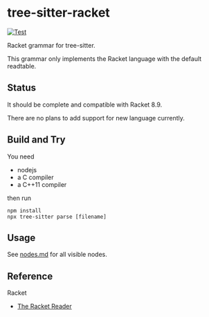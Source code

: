 # tree-sitter-racket

[![Test](https://github.com/6cdh/tree-sitter-racket/actions/workflows/test.yml/badge.svg)](https://github.com/6cdh/tree-sitter-racket/actions/workflows/test.yml)

Racket grammar for tree-sitter.

This grammar only implements the Racket language with the default readtable.

## Status

It should be complete and compatible with Racket 8.9.

There are no plans to add support for new language currently.

## Build and Try

You need

* nodejs
* a C compiler
* a C++11 compiler

then run

```shell
npm install
npx tree-sitter parse [filename]
```

## Usage

See [nodes.md](./nodes.md) for all visible nodes.

## Reference

Racket

- [The Racket Reader](https://docs.racket-lang.org/reference/reader.html)


